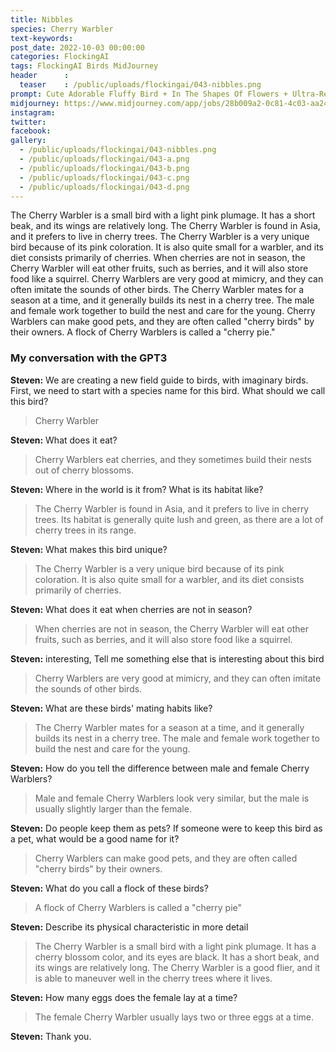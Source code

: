 ```yaml
---
title: Nibbles
species: Cherry Warbler
text-keywords: 
post_date: 2022-10-03 00:00:00
categories: FlockingAI
tags: FlockingAI Birds MidJourney 
header      :
  teaser    : /public/uploads/flockingai/043-nibbles.png
prompt: Cute Adorable Fluffy Bird + In The Shapes Of Flowers + Ultra-Realistic, Octane Render Highly Detail
midjourney: https://www.midjourney.com/app/jobs/28b009a2-0c81-4c03-aa24-8a08a21b34fe
instagram: 
twitter: 
facebook: 
gallery: 
  - /public/uploads/flockingai/043-nibbles.png
  - /public/uploads/flockingai/043-a.png
  - /public/uploads/flockingai/043-b.png
  - /public/uploads/flockingai/043-c.png
  - /public/uploads/flockingai/043-d.png
---
```


The Cherry Warbler is a small bird with a light pink plumage. It has a short beak, and its wings are relatively long. The Cherry Warbler is found in Asia, and it prefers to live in cherry trees. The Cherry Warbler is a very unique bird because of its pink coloration. It is also quite small for a warbler, and its diet consists primarily of cherries. When cherries are not in season, the Cherry Warbler will eat other fruits, such as berries, and it will also store food like a squirrel. Cherry Warblers are very good at mimicry, and they can often imitate the sounds of other birds. The Cherry Warbler mates for a season at a time, and it generally builds its nest in a cherry tree. The male and female work together to build the nest and care for the young. Cherry Warblers can make good pets, and they are often called "cherry birds" by their owners. A flock of Cherry Warblers is called a "cherry pie."

### My conversation with the GPT3

**Steven:** We are creating a new field guide to birds, with imaginary birds. First, we need to start with a species name for this bird. What should we call this bird?

> Cherry Warbler

**Steven:** What does it eat?

> Cherry Warblers eat cherries, and they sometimes build their nests out of cherry blossoms.

**Steven:** Where in the world is it from? What is its habitat like?

> The Cherry Warbler is found in Asia, and it prefers to live in cherry trees. Its habitat is generally quite lush and green, as there are a lot of cherry trees in its range.

**Steven:** What makes this bird unique?

> The Cherry Warbler is a very unique bird because of its pink coloration. It is also quite small for a warbler, and its diet consists primarily of cherries.

**Steven:** What does it eat when cherries are not in season?

> When cherries are not in season, the Cherry Warbler will eat other fruits, such as berries, and it will also store food like a squirrel.

**Steven:** interesting, Tell me something else that is interesting about this bird

> Cherry Warblers are very good at mimicry, and they can often imitate the sounds of other birds.

**Steven:** What are these birds' mating habits like?

> The Cherry Warbler mates for a season at a time, and it generally builds its nest in a cherry tree. The male and female work together to build the nest and care for the young.

**Steven:** How do you tell the difference between male and female Cherry Warblers?

> Male and female Cherry Warblers look very similar, but the male is usually slightly larger than the female.

**Steven:** Do people keep them as pets? If someone were to keep this bird as a pet, what would be a good name for it?

> Cherry Warblers can make good pets, and they are often called "cherry birds" by their owners.

**Steven:** What do you call a flock of these birds?

> A flock of Cherry Warblers is called a "cherry pie"

**Steven:** Describe its physical characteristic in more detail

> The Cherry Warbler is a small bird with a light pink plumage. It has a cherry blossom color, and its eyes are black. It has a short beak, and its wings are relatively long. The Cherry Warbler is a good flier, and it is able to maneuver well in the cherry trees where it lives.

**Steven:** How many eggs does the female lay at a time?

> The female Cherry Warbler usually lays two or three eggs at a time.

**Steven:** Thank you.
